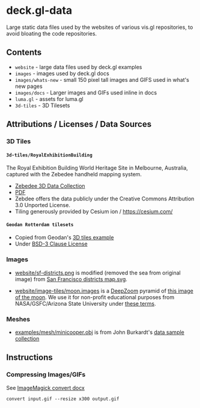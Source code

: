 # deck.gl-data

Large static data files used by the websites of various vis.gl repositories, to avoid bloating the code repositories.

## Contents

* `website` - large data files used by deck.gl examples
* `images` - images used by deck.gl docs
* `images/whats-new` - small 150 pixel tall images and GIFS used in what's new pages
* `images/docs` - Larger images and GIFs used inline in docs
* `luma.gl` - assets for luma.gl
* `3d-tiles` - 3D Tilesets

## Attributions / Licenses / Data Sources

### 3D Tiles

#### `3d-tiles/RoyalExhibitionBuilding`

The Royal Exhibition Building World Heritage Site in Melbourne, Australia, captured with the Zebedee handheld mapping system.

- [Zebedee 3D Data Collection](https://data.csiro.au/dap/landingpage?list=SEA&pid=csiro:13281&sb=RELEVANCE&rn=5&rpp=25&p=1&tr=8&q=zebedee&dr=all)
- [PDF](https://data.csiro.au/dap/SupportingAttachment?collectionId=13281&fileId=790)
 - Zebdee offers the data publicly under the Creative Commons Attribution 3.0 Unported License.
- Tiling generously provided by Cesium ion / https://cesium.com/

#### `Geodan Rotterdam tilesets`

- Copied from Geodan's [3D tiles example](https://github.com/Geodan/mapbox-3dtiles)
- Under [BSD-3 Clause License](https://github.com/Geodan/mapbox-3dtiles/blob/master/LICENSE)

### Images

- [website/sf-districts.png](https://github.com/uber-common/deck.gl-data/blob/master/website/sf-districts.png) is modified (removed the sea from original image) from [San Francisco districts map.svg](https://commons.wikimedia.org/wiki/File:San_Francisco_districts_map.svg).

- [website/image-tiles/moon.images](https://github.com/uber-common/deck.gl-data/blob/master/website/image-tiles/moon.images) is a [DeepZoom](https://docs.microsoft.com/en-us/previous-versions/windows/silverlight/dotnet-windows-silverlight/cc645077(v=vs.95)?redirectedfrom=MSDN) pyramid of [this image of the moon](http://lroc.sese.asu.edu/posts/293).  We use it for non-profit educational purposes from NASA/GSFC/Arizona State University under [these terms](http://lroc.sese.asu.edu/about/terms). 

### Meshes

- [examples/mesh/minicooper.obj](https://github.com/uber-common/deck.gl-data/blob/master/examples/mesh/minicooper.obj) is from John Burkardt's [data sample collection](https://people.sc.fsu.edu/~jburkardt/data/data.html)

## Instructions

### Compressing Images/GIFs

See [ImageMagick convert docx](https://www.imagemagick.org/script/convert.php)

```
convert input.gif --resize x300 output.gif
```
